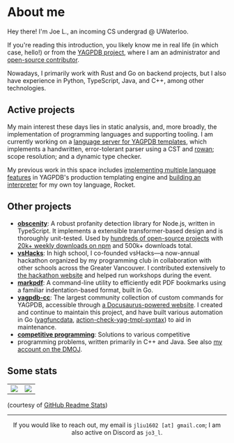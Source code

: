 # About me

Hey there! I'm Joe L., an incoming CS undergrad @ UWaterloo. 

If you're reading this introduction, you likely know me in real life (in which case, hello!) or from
the [YAGPDB project](https://yagpdb.xyz), where I am an administrator and [open-source
contributor](https://github.com/botlabs-gg/yagpdb/commits?author=jo3-l).

Nowadays, I primarily work with Rust and Go on backend projects, but I also have experience in
Python, TypeScript, Java, and C++, among other technologies.

## Active projects

My main interest these days lies in static analysis, and, more broadly, the implementation of
programming languages and supporting tooling. I am currently working on a [language server for YAGPDB
templates](https://github.com/jo3-l/yag-template-lsp), which implements a
handwritten, error-tolerant parser using a CST and [rowan](https://github.com/rust-analyzer/rowan);
scope resolution; and a dynamic type checker.

My previous work in this space includes [implementing multiple language
features](https://github.com/botlabs-gg/template/commits/master/?author=jo3-l) in YAGPDB's
production templating engine and [building an interpreter](https://github.com/jo3-l/liftoff) for my own
toy language, Rocket.

## Other projects

- [**obscenity**](https://github.com/jo3-l/obscenity): A robust profanity detection library for
  Node.js, written in TypeScript. It implements a extensible transformer-based design and is
  thoroughly unit-tested. Used by [hundreds of open-source
  projects](https://github.com/jo3-l/obscenity/network/dependents) with [20k+ weekly downloads on
  npm](https://www.npmjs.com/package/obscenity) and 500k+ downloads total.
- [**vsHacks**](https://vshacks.tech): In high school, I co-founded vsHacks—a now-annual hackathon
  organized by my programming club in collaboration with other schools across the Greater Vancouver.
  I contributed extensively to [the hackathon
  website](https://github.com/vsHacks/vshacks.github.io) and helped run workshops during the event.
- [**markpdf**](https://github.com/jo3-l/markpdf): A command-line utility to efficiently edit PDF
  bookmarks using a familiar indentation-based format, built in Go.
- [**yagpdb-cc**](https://github.com/yagpdb-cc/yagpdb-cc): The largest community collection of
  custom commands for YAGPDB, accessible through [a Docusaurus-powered
  website](https://yagpdb-cc.github.io). I created and continue to maintain this project, and have
  built various automation in Go ([yagfuncdata](https://github.com/jo3-l/yagfuncdata),
  [action-check-yag-tmpl-syntax](https://github.com/jo3-l/action-check-yag-tmpl-syntax)) to aid in
  maintenance.
- [**competitive programming**](https://github.com/jo3-l/cp-practice): Solutions to various competitive
- programming problems, written primarily in C++ and Java. See also [my account on the DMOJ](https://dmoj.ca/user/jo3_l).

## Some stats

<table>
  <tr>
    <td align="center" style="padding=0;width=50%;">
      <img align="center" style="padding=0;" src="https://github-readme-stats.vercel.app/api/?username=jo3-l&show_icons=true&title_color=4F8CC9&text_color=9f9f9f&bg_color=00000000&hide_border=true&icon_color=4F8CC9&hide_title=true&count_private=true" />
    </td>
    <td align="center" style="padding=0;width=50%;">
      <img align="center" style="padding=0;" src="https://github-readme-stats.quantumlytangled.vercel.app/api/top-langs/?username=jo3-l&layout=compact&show_icons=true&title_color=4F8CC9&text_color=9f9f9f&bg_color=00000000&hide_border=true&icon_color=00000000&count_private=true&hide=lua" />
    </td>
  </tr>
</table>

(courtesy of [GitHub Readme Stats](https://github.com/anuraghazra/github-readme-stats))

---

<div align="center">

If you would like to reach out, my email is `jliu1602 [at] gmail.com`; I am also active on Discord as `jo3_l`.

</div>
